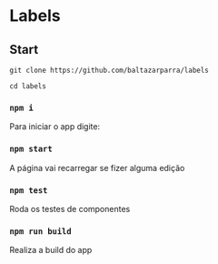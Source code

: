 # Labels

## Start

`git clone https://github.com/baltazarparra/labels`

`cd labels`

### `npm i`

Para iniciar o app digite:

### `npm start`

A página vai recarregar se fizer alguma edição

### `npm test`

Roda os testes de componentes

### `npm run build`

Realiza a build do app

